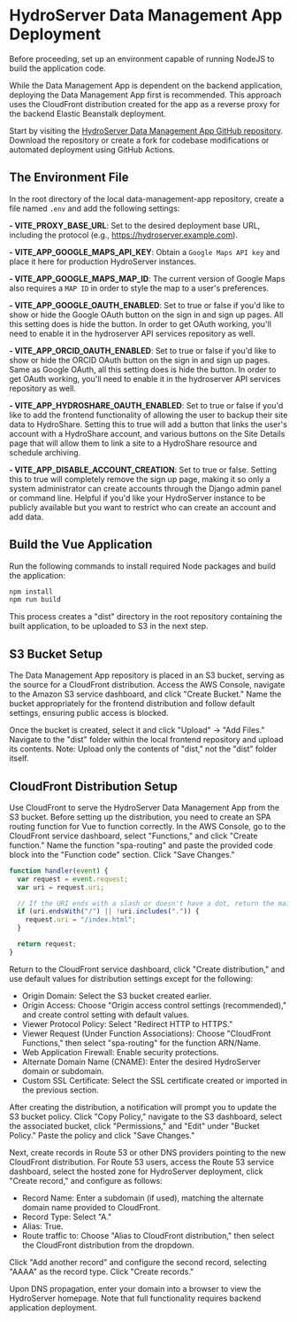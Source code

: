 # HydroServer Data Management App Deployment

Before proceeding, set up an environment capable of running NodeJS to build the application code.

While the Data Management App is dependent on the backend application, deploying the Data Management App first is recommended. This approach uses the CloudFront distribution created for the app as a reverse proxy for the backend Elastic Beanstalk deployment.

Start by visiting the [HydroServer Data Management App GitHub repository](https://github.com/hydroserver2/hydroserver-data-management-app). Download the repository or create a fork for codebase modifications or automated deployment using GitHub Actions.

## The Environment File

In the root directory of the local data-management-app repository, create a file named `.env` and add the following settings:

**- VITE_PROXY_BASE_URL**: Set to the desired deployment base URL, including the protocol (e.g., https://hydroserver.example.com).

**- VITE_APP_GOOGLE_MAPS_API_KEY**: Obtain a `Google Maps API key` and place it here for production HydroServer instances.

**- VITE_APP_GOOGLE_MAPS_MAP_ID**: The current version of Google Maps also requires a `MAP ID` in order to style the map to a user's preferences.

**- VITE_APP_GOOGLE_OAUTH_ENABLED**: Set to true or false if you'd like to show or hide the Google OAuth button on the sign in and sign up pages. All this setting does is hide the button. In order to get OAuth working, you'll need to enable it in the hydroserver API services repository as well.

**- VITE_APP_ORCID_OAUTH_ENABLED**: Set to true or false if you'd like to show or hide the ORCID OAuth button on the sign in and sign up pages. Same as Google OAuth, all this setting does is hide the button. In order to get OAuth working, you'll need to enable it in the hydroserver API services repository as well.

**- VITE_APP_HYDROSHARE_OAUTH_ENABLED**: Set to true or false if you'd like to add the frontend functionality of allowing the user to backup their site data to HydroShare. Setting this to true will add a button that links the user's account with a HydroShare account, and various buttons on the Site Details page that will allow them to link a site to a HydroShare resource and schedule archiving.

**- VITE_APP_DISABLE_ACCOUNT_CREATION**: Set to true or false. Setting this to true will completely remove the sign up page, making it so only a system administrator can create accounts through the Django admin panel or command line. Helpful if you'd like your HydroServer instance to be publicly available but you want to restrict who can create an account and add data.

## Build the Vue Application

Run the following commands to install required Node packages and build the application:

```bash
npm install
npm run build
```

This process creates a "dist" directory in the root repository containing the built application, to be uploaded to S3 in the next step.

## S3 Bucket Setup

The Data Management App repository is placed in an S3 bucket, serving as the source for a CloudFront distribution. Access the AWS Console, navigate to the Amazon S3 service dashboard, and click "Create Bucket." Name the bucket appropriately for the frontend distribution and follow default settings, ensuring public access is blocked.

Once the bucket is created, select it and click "Upload" → "Add Files." Navigate to the "dist" folder within the local frontend repository and upload its contents. Note: Upload only the contents of "dist," not the "dist" folder itself.

## CloudFront Distribution Setup

Use CloudFront to serve the HydroServer Data Management App from the S3 bucket. Before setting up the distribution, you need to create an SPA routing function for Vue to function correctly. In the AWS Console, go to the CloudFront service dashboard, select "Functions," and click "Create function." Name the function "spa-routing" and paste the provided code block into the "Function code" section. Click "Save Changes."

```javascript
function handler(event) {
  var request = event.request;
  var uri = request.uri;

  // If the URI ends with a slash or doesn't have a dot, return the main index.html
  if (uri.endsWith("/") || !uri.includes(".")) {
    request.uri = "/index.html";
  }

  return request;
}
```

Return to the CloudFront service dashboard, click "Create distribution," and use default values for distribution settings except for the following:

- Origin Domain: Select the S3 bucket created earlier.
- Origin Access: Choose "Origin access control settings (recommended)," and create control setting with default values.
- Viewer Protocol Policy: Select "Redirect HTTP to HTTPS."
- Viewer Request (Under Function Associations): Choose "CloudFront Functions," then select "spa-routing" for the function ARN/Name.
- Web Application Firewall: Enable security protections.
- Alternate Domain Name (CNAME): Enter the desired HydroServer domain or subdomain.
- Custom SSL Certificate: Select the SSL certificate created or imported in the previous section.

After creating the distribution, a notification will prompt you to update the S3 bucket policy. Click "Copy Policy," navigate to the S3 dashboard, select the associated bucket, click "Permissions," and "Edit" under "Bucket Policy." Paste the policy and click "Save Changes."

Next, create records in Route 53 or other DNS providers pointing to the new CloudFront distribution. For Route 53 users, access the Route 53 service dashboard, select the hosted zone for HydroServer deployment, click "Create record," and configure as follows:

- Record Name: Enter a subdomain (if used), matching the alternate domain name provided to CloudFront.
- Record Type: Select "A."
- Alias: True.
- Route traffic to: Choose "Alias to CloudFront distribution," then select the CloudFront distribution from the dropdown.

Click "Add another record" and configure the second record, selecting "AAAA" as the record type. Click "Create records."

Upon DNS propagation, enter your domain into a browser to view the HydroServer homepage. Note that full functionality requires backend application deployment.
